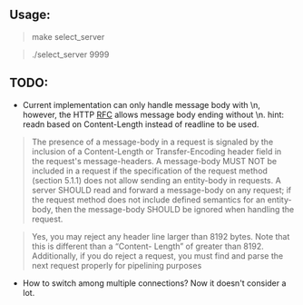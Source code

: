 ## Usage: 
> make select_server

> ./select_server 9999

## TODO: 
* Current implementation can only handle message body with \n, however, the HTTP [RFC](https://www.ietf.org/rfc/rfc2616.txt) allows message body ending without \n. hint: readn based on Content-Length instead of readline to be used. 

> The presence of a message-body in a request is signaled by the
inclusion of a Content-Length or Transfer-Encoding header field in
the request's message-headers. A message-body MUST NOT be included in
a request if the specification of the request method (section 5.1.1)
does not allow sending an entity-body in requests. A server SHOULD
read and forward a message-body on any request; if the request method
does not include defined semantics for an entity-body, then the
message-body SHOULD be ignored when handling the request.

> Yes, you may reject any header line larger than 8192 bytes. Note that this is different than a “Content- Length” of greater than 8192. Additionally, if you do reject a request, you must find and parse the next request properly for pipelining purposes

* How to switch among multiple connections? Now it doesn't consider a lot. 
